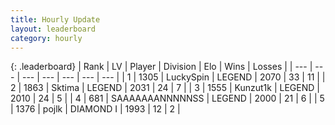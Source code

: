 ```yaml
---
title: Hourly Update
layout: leaderboard
category: hourly
---
```


{: .leaderboard}
| Rank | LV | Player | Division | Elo | Wins | Losses |
| --- | --- | --- | --- | --- | --- | --- |
| <span data-change="1">1</span> | 1305 | <span title="ID: 498412">LuckySpin</span> | LEGEND | <span data-change="39">2070</span> | <span data-change="6">33</span> | <span data-change="0">11</span> |
| <span data-change="-1">2</span> | 1863 | <span title="ID: 353063">Sktima</span> | LEGEND | <span data-change="0">2031</span> | <span data-change="0">24</span> | <span data-change="0">7</span> |
| <span data-change="0">3</span> | 1555 | <span title="ID: 392407">Kunzut1k</span> | LEGEND | <span data-change="6">2010</span> | <span data-change="1">24</span> | <span data-change="0">5</span> |
| <span data-change="0">4</span> | 681 | <span title="ID: 174294">SAAAAAAANNNNNSS</span> | LEGEND | <span data-change="-4">2000</span> | <span data-change="0">21</span> | <span data-change="1">6</span> |
| <span data-change="0">5</span> | 1376 | <span title="ID: 4783">pojlk</span> | DIAMOND I | <span data-change="10">1993</span> | <span data-change="2">12</span> | <span data-change="1">2</span> |